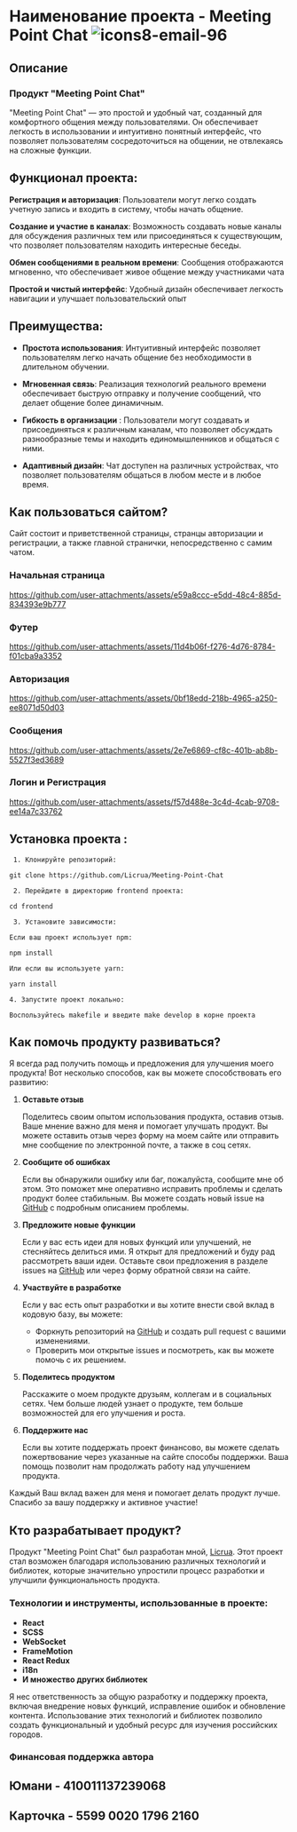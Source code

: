 # Наименование проекта -  Meeting Point Chat ![icons8-email-96](https://github.com/user-attachments/assets/6bd326e0-d72a-4cf3-98db-31dccf717a0f)

## Описание

### Продукт "Meeting Point Chat"
"Meeting Point Chat" — это простой и удобный чат, созданный для комфортного общения между пользователями. Он обеспечивает легкость в использовании и интуитивно понятный интерфейс, что позволяет пользователям сосредоточиться на общении, не отвлекаясь на сложные функции.

 ## Функционал проекта: 

**Регистрация и авторизация**: Пользователи могут легко создать учетную запись и входить в систему, чтобы начать общение.

**Создание и участие в каналах**: Возможность создавать новые каналы для обсуждения различных тем или присоединяться к существующим, что позволяет пользователям находить интересные беседы.

**Обмен сообщениями в реальном времени**: Сообщения отображаются мгновенно, что обеспечивает живое общение между участниками чата

**Простой и чистый интерфейс**: Удобный дизайн обеспечивает легкость навигации и улучшает пользовательский опыт


## Преимущества:

- **Простота использования**: Интуитивный интерфейс позволяет пользователям легко начать общение без необходимости в длительном обучении.

- **Мгновенная связь**: Реализация технологий реального времени обеспечивает быструю отправку и получение сообщений, что делает общение более динамичным.

- **Гибкость в организации** : Пользователи могут создавать и присоединяться к различным каналам, что позволяет обсуждать разнообразные темы и находить единомышленников и общаться с ними.

- **Адаптивный дизайн**: Чат доступен на различных устройствах, что позволяет пользователям общаться в любом месте и в любое время.

## Как пользоваться сайтом?

Сайт состоит и приветственной страницы, странцы авторизации и регистрации, а также главной странички, непосредственно с самим чатом.

### Начальная страница 
https://github.com/user-attachments/assets/e59a8ccc-e5dd-48c4-885d-834393e9b777

### Футер
https://github.com/user-attachments/assets/11d4b06f-f276-4d76-8784-f01cba9a3352

### Авторизация

https://github.com/user-attachments/assets/0bf18edd-218b-4965-a250-ee8071d50d03

### Сообщения


https://github.com/user-attachments/assets/2e7e6869-cf8c-401b-ab8b-5527f3ed3689

### Логин и Регистрация 


https://github.com/user-attachments/assets/f57d488e-3c4d-4cab-9708-ee14a7c33762



## Установка проекта : 
```
 1. Клонируйте репозиторий:

git clone https://github.com/Licrua/Meeting-Point-Chat

 2. Перейдите в директорию frontend проекта:

cd frontend 

 3. Установите зависимости:

Если ваш проект использует npm:

npm install

Или если вы используете yarn:

yarn install

4. Запустите проект локально:

Воспользуйтесь makefile и введите make develop в корне проекта

```


## Как помочь продукту развиваться?

Я всегда рад получить помощь и предложения для улучшения моего продукта! Вот несколько способов, как вы можете способствовать его развитию:

1. **Оставьте отзыв**

   Поделитесь своим опытом использования продукта, оставив отзыв. Ваше мнение важно для меня и помогает улучшать продукт. Вы можете оставить отзыв через форму на моем сайте или отправить мне сообщение по электронной почте, а также в соц сетях.

2. **Сообщите об ошибках**

   Если вы обнаружили ошибку или баг, пожалуйста, сообщите мне об этом. Это поможет мне оперативно исправить проблемы и сделать продукт более стабильным. Вы можете создать новый issue на [GitHub](https://github.com/Licrua/Meeting-Point-Chat/issues) с подробным описанием проблемы.

3. **Предложите новые функции**

   Если у вас есть идеи для новых функций или улучшений, не стесняйтесь делиться ими. Я открыт для предложений и буду рад рассмотреть ваши идеи. Оставьте свои предложения в разделе issues на [GitHub](https://github.com/Licrua/Meeting-Point-Chat/issues) или через форму обратной связи на сайте.

4. **Участвуйте в разработке**

   Если у вас есть опыт разработки и вы хотите внести свой вклад в кодовую базу, вы можете:
   - Форкнуть репозиторий на [GitHub](https://github.com/Licrua/Meeting-Point-Chat/fork) и создать pull request с вашими изменениями.
   - Проверить мои открытые issues и посмотреть, как вы можете помочь с их решением.

5. **Поделитесь продуктом**

   Расскажите о моем продукте друзьям, коллегам и в социальных сетях. Чем больше людей узнает о продукте, тем больше возможностей для его улучшения и роста.

6. **Поддержите нас**

   Если вы хотите поддержать проект финансово, вы можете сделать пожертвование через указанные на сайте способы поддержки. Ваша помощь позволит нам продолжать работу над улучшением продукта.

Каждый Ваш вклад важен для меня и помогает делать продукт лучше. Спасибо за вашу поддержку и активное участие!

## Кто разрабатывает продукт?

Продукт "Meeting Point Chat" был разработан мной, [Licrua](https://github.com/Licrua). Этот проект стал возможен благодаря использованию различных технологий и библиотек, которые значительно упростили процесс разработки и улучшили функциональность продукта.

### Технологии и инструменты, использованные в проекте:
- **React**
- **SCSS**
- **WebSocket**
- **FrameMotion**
- **React Redux**
- **i18n**
- **И множество других библиотек**

Я нес ответственность за общую разработку и поддержку проекта, включая внедрение новых функций, исправление ошибок и обновление контента. Использование этих технологий и библиотек позволило создать функциональный и удобный ресурс для изучения российских городов.

### Финансовая поддержка автора
## Юмани - 410011137239068
## Карточка - 5599 0020 1796 2160
